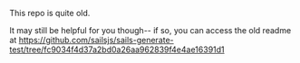 This repo is quite old.

It may still be helpful for you though-- if so, you can access the old readme at https://github.com/sailsjs/sails-generate-test/tree/fc9034f4d37a2bd0a26aa962839f4e4ae16391d1
